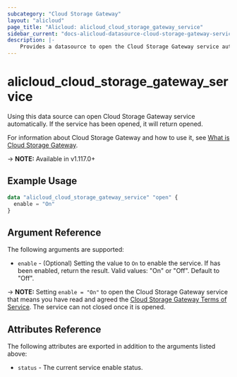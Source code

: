 ```yaml
---
subcategory: "Cloud Storage Gateway"
layout: "alicloud"
page_title: "Alicloud: alicloud_cloud_storage_gateway_service"
sidebar_current: "docs-alicloud-datasource-cloud-storage-gateway-service"
description: |-
    Provides a datasource to open the Cloud Storage Gateway service automatically.
---
```


# alicloud\_cloud\_storage\_gateway\_service

Using this data source can open Cloud Storage Gateway service automatically. If the service has been opened, it will return opened.

For information about Cloud Storage Gateway and how to use it, see [What is Cloud Storage Gateway](https://www.alibabacloud.com/help/en/product/53923.htm).

-> **NOTE:** Available in v1.117.0+

## Example Usage

```terraform
data "alicloud_cloud_storage_gateway_service" "open" {
  enable = "On"
}
```

## Argument Reference

The following arguments are supported:

* `enable` - (Optional) Setting the value to `On` to enable the service. If has been enabled, return the result. Valid values: "On" or "Off". Default to "Off".

-> **NOTE:** Setting `enable = "On"` to open the Cloud Storage Gateway service that means you have read and agreed the [Cloud Storage Gateway Terms of Service](https://help.aliyun.com/document_detail/117679.html). The service can not closed once it is opened.

## Attributes Reference

The following attributes are exported in addition to the arguments listed above:

* `status` - The current service enable status. 
